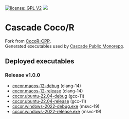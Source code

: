 [![license: GPL V2](https://img.shields.io/badge/License-GPL_v2-brightgreen.svg)](GPL_V2)
[![](https://github.com/cascade-gmbh/cascade-cocor/actions/workflows/build-and-deploy-executables.yml/badge.svg)](https://github.com/cascade-gmbh/cascade-cocor/actions)

# Cascade Coco/R

Fork from [CocoR-CPP](https://github.com/mingodad/CocoR-CPP).  
Generated executables used by [Cascade Public Monorepo](https://github.com/cascade-gmbh/cascade-public-monorepo).  

## Deployed executables

### Release v1.0.0

- [cocor.macos-12-debug](https://github.com/cascade-gmbh/cascade-cocor/releases/download/v1.0.0/cascade.macos-12-debug) (clang-14)
- [cocor.macos-12-release](https://github.com/cascade-gmbh/cascade-cocor/releases/download/v1.0.0/cascade.macos-12-release) (clang-14)
- [cocor.ubuntu-22.04-debug](https://github.com/cascade-gmbh/cascade-cocor/releases/download/v1.0.0/cascade.ubuntu-22.04-debug) (gcc-11)
- [cocor.ubuntu-22.04-release](https://github.com/cascade-gmbh/cascade-cocor/releases/download/v1.0.0/cascade.ubuntu-22.04-release) (gcc-11)
- [cocor.windows-2022-debug.exe](https://github.com/cascade-gmbh/cascade-cocor/releases/download/v1.0.0/cascade.windows-2022-debug.exe) (msvc-19)
- [cocor.windows-2022-release.exe](https://github.com/cascade-gmbh/cascade-cocor/releases/download/v1.0.0/cascade.windows-2022-release.exe) (msvc-19)


